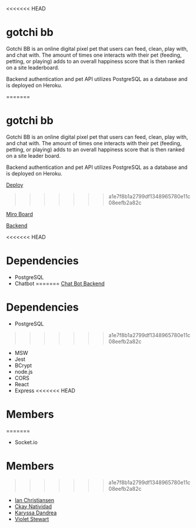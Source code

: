 <<<<<<< HEAD
# gotchi bb 

Gotchi BB is an online digital pixel pet that users can feed, clean, play with, and chat with. The amount of times one interacts with their pet (feeding, petting, or playing) adds to an overall happiness score that is then ranked on a site leaderboard.

Backend authentication and pet API utilizes PostgreSQL as a database and is deployed on Heroku.

=======
# gotchi bb

Gotchi BB is an online digital pixel pet that users can feed, clean, play with, and chat with. The amount of times one interacts with their pet (feeding, petting, or playing) adds to an overall happiness score that is then ranked on a site leader board.

Backend authentication and pet API utilizes PostgreSQL as a database and is deployed on Heroku.

[Deploy](https://gotchi-bb.netlify.app/)
>>>>>>> a1e7f8b1a2799df1348965780e11c08eefb2a82c

[Miro Board](https://miro.com/app/board/uXjVO-XjP74=/?share_link_id=170071917030)

[Backend](https://github.com/Tamagotchi-Clone/gotchi-bb-backend)

<<<<<<< HEAD
# Dependencies
- PostgreSQL
- Chatbot
=======
[Chat Bot Backend](https://github.com/Tamagotchi-Clone/bot-backend)

# Dependencies

- PostgreSQL
>>>>>>> a1e7f8b1a2799df1348965780e11c08eefb2a82c
- MSW
- Jest
- BCrypt
- node.js
- CORS
- React
- Express
<<<<<<< HEAD

# Members
=======
- Socket.io

# Members

>>>>>>> a1e7f8b1a2799df1348965780e11c08eefb2a82c
- [Ian Christiansen](https://github.com/ian-ch-jsx)
- [Ckay Natividad](https://github.com/ckaynatividad)
- [Karyssa Dandrea](https://github.com/karyssa-dandrea)
- [Violet Stewart](https://github.com/VioletKatrinStewart)
